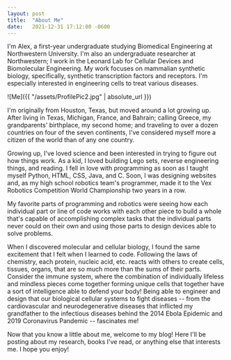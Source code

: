 ```yaml
---
layout: post
title:  "About Me"
date:   2021-12-31 17:12:00 -0600
---
```


I'm Alex, a first-year undergraduate studying Biomedical Engineering at Northwestern University. I'm also an undergraduate researcher at Northwestern; I work in the Leonard Lab for Cellular Devices and Biomolecular Engineering. My work focuses on mammalian synthetic biology, specifically, synthetic transcription factors and receptors. I'm especially interested in engineering cells to treat various diseases.<!--more-->

![Me]({{ "/assets/ProfilePic2.jpg" | absolute_url }})

I'm originally from Houston, Texas, but moved around a lot growing up. After living in Texas, Michigan, France, and Bahrain; calling Greece, my grandparents' birthplace, my second home; and traveling to over a dozen countries on four of the seven continents, I've considered myself more a citizen of the world than of any one country.

Growing up, I've loved science and been interested in trying to figure out how things work. As a kid, I loved building Lego sets, reverse engineering things, and reading. I fell in love with programming as soon as I taught myself Python, HTML, CSS, Java, and C. Soon, I was designing websites and, as my high school robotics team's programmer, made it to the Vex Robotics Competition World Championship two years in a row.

My favorite parts of programming and robotics were seeing how each individual part or line of code works with each other piece to build a whole that's capable of accomplishing complex tasks that the individual parts never could on their own and using those parts to design devices able to solve problems.

When I discovered molecular and cellular biology, I found the same excitement that I felt when I learned to code. Following the laws of chemistry, each protein, nucleic acid, etc. reacts with others to create cells, tissues, organs, that are so much more than the sums of their parts. Consider the immune system, where the combination of individually lifeless and mindless pieces come together forming unique cells that together have a sort of intelligence able to defend your body! Being able to engineer and design that our biological cellular systems to fight diseases -- from the cardiovascular and neurodegenerative diseases that inflicted my grandfather to the infectious diseases behind the 2014 Ebola Epidemic and 2019 Coronavirus Pandemic -- fascinates me!

Now that you know a little about me, welcome to my blog! Here I'll be posting about my research, books I've read, or anything else that interests me. I hope you enjoy!